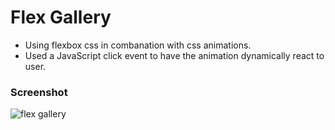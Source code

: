 # Flex Gallery

* Using flexbox css in combanation with css animations.
* Used a JavaScript click event to have the animation dynamically react to user. 


### Screenshot

![](./assets/flex-gallery.png "flex gallery")